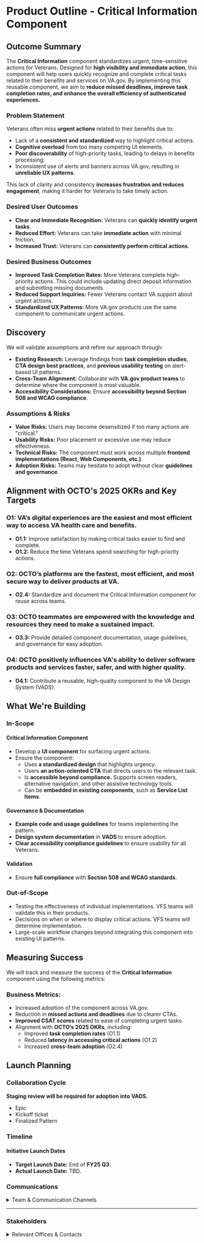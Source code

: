 # Product Outline - Critical Information Component

## Outcome Summary  
The **Critical Information** component standardizes urgent, time-sensitive actions for Veterans. Designed for **high visibility and immediate action**, this component will help users quickly recognize and complete critical tasks related to their benefits and services on VA.gov. By implementing this reusable component, we aim to **reduce missed deadlines, improve task completion rates, and enhance the overall efficiency of authenticated experiences.**  

### Problem Statement  
Veterans often miss **urgent actions** related to their benefits due to:  
- Lack of a **consistent and standardized** way to highlight critical actions.  
- **Cognitive overload** from too many competing UI elements.  
- **Poor discoverability** of high-priority tasks, leading to delays in benefits processing.  
- Inconsistent use of alerts and banners across VA.gov, resulting in **unreliable UX patterns**.  

This lack of clarity and consistency **increases frustration and reduces engagement**, making it harder for Veterans to take timely action.

### Desired User Outcomes  
- **Clear and Immediate Recognition:** Veterans can **quickly identify urgent tasks**.  
- **Reduced Effort:** Veterans can take **immediate action** with minimal friction.  
- **Increased Trust:** Veterans can **consistently perform critical actions**.

### Desired Business Outcomes  
- **Improved Task Completion Rates:** More Veterans complete high-priority actions. This could include updating direct deposit information and submitting missing documents.   
- **Reduced Support Inquiries:** Fewer Veterans contact VA support about urgent actions. 
- **Standardized UX Patterns:** More VA.gov products use the same component to communicate urgent actions.

## Discovery  
We will validate assumptions and refine our approach through:  
- **Existing Research:** Leverage findings from **task completion studies**, **CTA design best practices**, and **previous usability testing** on alert-based UI patterns.  
- **Cross-Team Alignment:** Collaborate with **VA.gov product teams** to determine where the component is most valuable.  
- **Accessibility Considerations:** Ensure **accessibility beyond Section 508 and WCAG compliance**.

### Assumptions & Risks  
- **Value Risks:** Users may become desensitized if too many actions are "critical."  
- **Usability Risks:** Poor placement or excessive use may reduce effectiveness.  
- **Technical Risks:** The component must work across multiple **frontend implementations (React, Web Components, etc.)**.  
- **Adoption Risks:** Teams may hesitate to adopt without clear **guidelines and governance**.  

## Alignment with OCTO's 2025 OKRs and Key Targets  

### **O1: VA’s digital experiences are the easiest and most efficient way to access VA health care and benefits.**  
- **O1.1:** Improve satisfaction by making critical tasks easier to find and complete.  
- **O1.2:** Reduce the time Veterans spend searching for high-priority actions.  

### **O2: OCTO’s platforms are the fastest, most efficient, and most secure way to deliver products at VA.**  
- **O2.4:** Standardize and document the Critical Information component for reuse across teams.  

### **O3: OCTO teammates are empowered with the knowledge and resources they need to make a sustained impact.**  
- **O3.3:** Provide detailed component documentation, usage guidelines, and governance for easy adoption.  

### **O4: OCTO positively influences VA's ability to deliver software products and services faster, safer, and with higher quality.**  
- **O4.1:** Contribute a reusable, high-quality component to the VA Design System (VADS).  

## What We're Building  
### **In-Scope**  
#### **Critical Information Component**  
- Develop a **UI component** for surfacing urgent actions.  
- Ensure the component:  
  - Uses **a standardized design** that highlights urgency.  
  - Users **an action-oriented CTA** that directs users to the relevant task.  
  - Is **accessible beyond compliance.** Supports screen readers, alternative navigation, and other assistive technology tools.
  - Can be **embedded in existing components**, such as **Service List Items**.  

#### **Governance & Documentation**  
- **Example code and usage guidelines** for teams implementing the pattern.  
- **Design system documentation** in **VADS** to ensure adoption.  
- **Clear accessibility compliance guidelines** to ensure usability for all Veterans.  

#### **Validation**  
- Ensure **full compliance** with **Section 508 and WCAG standards**.  

### **Out-of-Scope**  
- Testing the effectiveness of individual implementations. VFS teams will validate this in their products.  
- Decisions on when or where to display critical actions. VFS teams will determine implementation.
- Large-scale workflow changes beyond integrating this component into existing UI patterns.  

## Measuring Success  
We will track and measure the success of the **Critical Information** component using the following metrics:

### **Business Metrics:**  
- Increased adoption of the component across VA.gov.  
- Reduction in **missed actions and deadlines** due to clearer CTAs.  
- **Improved CSAT scores** related to ease of completing urgent tasks.  
- Alignment with **OCTO’s 2025 OKRs**, including:  
  - Improved **task completion rates** (O1.1)  
  - Reduced **latency in accessing critical actions** (O1.2)  
  - Increased **cross-team adoption** (O2.4)  

## Launch Planning  
### **Collaboration Cycle**  
**Staging review will be required for adoption into VADS.**  
- Epic
- Kickoff ticket  
- Finalized Pattern  

### **Timeline**  

#### **Initiative Launch Dates**  
- **Target Launch Date:** End of **FY25 Q3**.  
- **Actual Launch Date:** TBD.  

### **Communications**  
<details>  
<summary>Team & Communication Channels</summary>  

- **Team Name:** Authenticated Experience Design Patterns  
- **GitHub Label(s):** `design-system`, `critical-information`, `vads-component`  
- **Slack Channel:** `#tmf-auth-exp-design-patterns`  
- **Product POCs:** Becky Phung (VA Product Owner), Lynn Stahl (Agile6 Product Manager)  

</details>  

---

### **Stakeholders**  
<details>  
<summary>Relevant Offices & Contacts</summary>  

- **Office/Department:** OCTO / VA Design System, USDS / USWDS  
- **Contact(s):**  
  - Matt Dingee (VADS)  
  - Kevin Hoffman (VADS)  
  - Ryan Thurwell (OCTO)  
  - Dave Conlon (OCTO)  

</details>  
